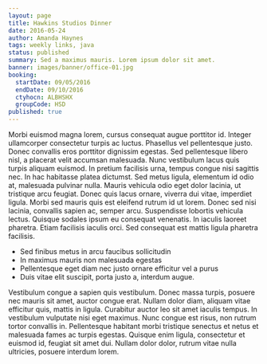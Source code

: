 ```yaml
---
layout: page
title: Hawkins Studios Dinner
date: 2016-05-24
author: Amanda Haynes
tags: weekly links, java
status: published
summary: Sed a maximus mauris. Lorem ipsum dolor sit amet.
banner: images/banner/office-01.jpg
booking:
  startDate: 09/05/2016
  endDate: 09/10/2016
  ctyhocn: ALBHSHX
  groupCode: HSD
published: true
---
```

Morbi euismod magna lorem, cursus consequat augue porttitor id. Integer ullamcorper consectetur turpis ac luctus. Phasellus vel pellentesque justo. Donec convallis eros porttitor dignissim egestas. Sed pellentesque libero nisl, a placerat velit accumsan malesuada. Nunc vestibulum lacus quis turpis aliquam euismod. In pretium facilisis urna, tempus congue nisi sagittis nec. In hac habitasse platea dictumst.
Sed metus ligula, elementum id odio at, malesuada pulvinar nulla. Mauris vehicula odio eget dolor lacinia, ut tristique arcu feugiat. Donec quis lacus ornare, viverra dui vitae, imperdiet ligula. Morbi sed mauris quis est eleifend rutrum id ut lorem. Donec sed nisi lacinia, convallis sapien ac, semper arcu. Suspendisse lobortis vehicula lectus. Quisque sodales ipsum eu consequat venenatis. In iaculis laoreet pharetra. Etiam facilisis iaculis orci. Sed consequat est mattis ligula pharetra facilisis.

* Sed finibus metus in arcu faucibus sollicitudin
* In maximus mauris non malesuada egestas
* Pellentesque eget diam nec justo ornare efficitur vel a purus
* Duis vitae elit suscipit, porta justo a, interdum augue.

Vestibulum congue a sapien quis vestibulum. Donec massa turpis, posuere nec mauris sit amet, auctor congue erat. Nullam dolor diam, aliquam vitae efficitur quis, mattis in ligula. Curabitur auctor leo sit amet iaculis tempus. In vestibulum vulputate nisi eget maximus. Nunc congue est risus, non rutrum tortor convallis in. Pellentesque habitant morbi tristique senectus et netus et malesuada fames ac turpis egestas. Quisque enim ligula, consectetur et euismod id, feugiat sit amet dui. Nullam dolor dolor, rutrum vitae nulla ultricies, posuere interdum lorem.
